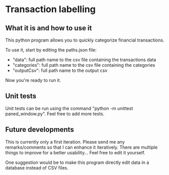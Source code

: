 # Transaction labelling

## What it is and how to use it

This python program allows you to quickly categorize financial transactions.

To use it, start by editing the paths.json file:
 - "data": full path name to the csv file containing the transactions data
 - "categories": full path name to the csv file containing the categories
 - "outputCsv": full path name to the output csv

Now you're ready to run it.

## Unit tests

Unit tests can be run using the command "python -m unittest paned_window.py". Feel free to add more tests.

## Future developments

This is currently only a first iteration.
Please send me any remarks/comments so that I can enhance it iteratively.
There are multiple things to improve for a better usability...
Feel free to edit it yourself.

One suggestion would be to make this program directly edit data in a database instead of CSV files.
